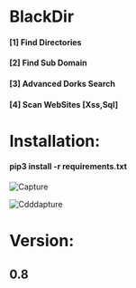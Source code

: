 # BlackDir
 <h4>[1] Find Directories<br></h4>
 <h4>[2] Find Sub Domain<br></h4>
  <h4>[3] Advanced Dorks Search </h4>
 <h4>[4] Scan WebSites [Xss,Sql] </h4>
<h1>Installation:</h1>
<h4>pip3 install -r requirements.txt</h4>

![Capture](https://user-images.githubusercontent.com/46041727/75120640-05c77280-569e-11ea-9121-c45c6631f524.PNG)


![Cdddapture](https://user-images.githubusercontent.com/46041727/75120661-1d066000-569e-11ea-9902-f9d92d5cf3f4.PNG)

# Version:
<b><h2>0.8</h2></b>
